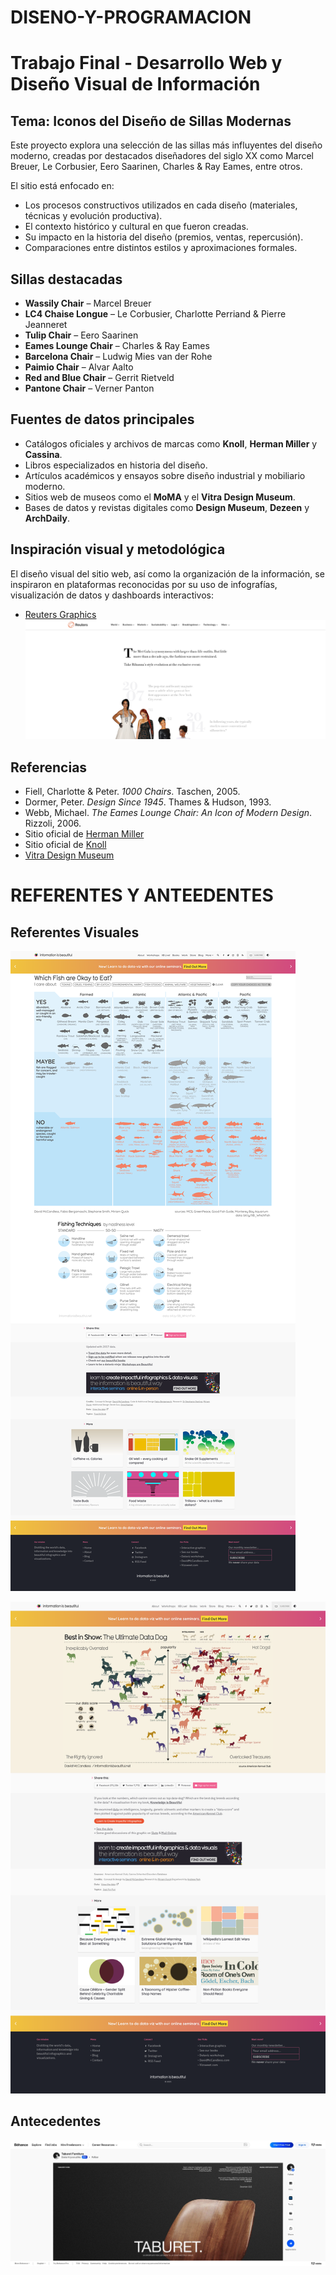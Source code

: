 # DISENO-Y-PROGRAMACION
# Trabajo Final - Desarrollo Web y Diseño Visual de Información

## Tema: Iconos del Diseño de Sillas Modernas

Este proyecto explora una selección de las sillas más influyentes del diseño moderno, creadas por destacados diseñadores del siglo XX como Marcel Breuer, Le Corbusier, Eero Saarinen, Charles & Ray Eames, entre otros.

El sitio está enfocado en:

- Los procesos constructivos utilizados en cada diseño (materiales, técnicas y evolución productiva).
- El contexto histórico y cultural en que fueron creadas.
- Su impacto en la historia del diseño (premios, ventas, repercusión).
- Comparaciones entre distintos estilos y aproximaciones formales.

## Sillas destacadas

- **Wassily Chair** – Marcel Breuer  
- **LC4 Chaise Longue** – Le Corbusier, Charlotte Perriand & Pierre Jeanneret  
- **Tulip Chair** – Eero Saarinen  
- **Eames Lounge Chair** – Charles & Ray Eames  
- **Barcelona Chair** – Ludwig Mies van der Rohe  
- **Paimio Chair** – Alvar Aalto  
- **Red and Blue Chair** – Gerrit Rietveld  
- **Pantone Chair** – Verner Panton  

## Fuentes de datos principales

- Catálogos oficiales y archivos de marcas como **Knoll**, **Herman Miller** y **Cassina**.
- Libros especializados en historia del diseño.
- Artículos académicos y ensayos sobre diseño industrial y mobiliario moderno.
- Sitios web de museos como el **MoMA** y el **Vitra Design Museum**.
- Bases de datos y revistas digitales como **Design Museum**, **Dezeen** y **ArchDaily**.

## Inspiración visual y metodológica

El diseño visual del sitio web, así como la organización de la información, se inspiraron en plataformas reconocidas por su uso de infografías, visualización de datos y dashboards interactivos:

- [Reuters Graphics](https://www.reuters.com/graphics/)
  ![Why Met Gala looks have gotten bigger and bolder](./images/Why-Met-Gala.png)


## Referencias

- Fiell, Charlotte & Peter. *1000 Chairs*. Taschen, 2005.  
- Dormer, Peter. *Design Since 1945*. Thames & Hudson, 1993.  
- Webb, Michael. *The Eames Lounge Chair: An Icon of Modern Design*. Rizzoli, 2006.  
- Sitio oficial de [Herman Miller](https://www.hermanmiller.com/)  
- Sitio oficial de [Knoll](https://www.knoll.com/)  
- [Vitra Design Museum](https://www.design-museum.de/)

# REFERENTES Y ANTEEDENTES

## Referentes Visuales

[![Which Fish Best to Eat](images/which-fish-best-safest.jpg)](https://informationisbeautiful.net/visualizations/which-fish-best-safest-healthy-to-eat/)

[![Best In Show - Data Dog](images/best-in-show-data-dog.jpg)](https://informationisbeautiful.net/visualizations/best-in-show-whats-the-top-data-dog/)

## Antecedentes

[![Taburet Furniture – Behance](images/taburet-furniture.jpg)](https://www.behance.net/gallery/158943715/Taburet-Furniture)

